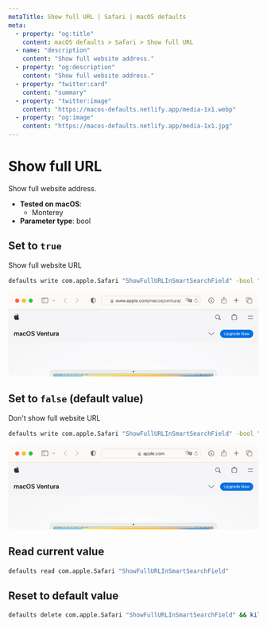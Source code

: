```yaml
---
metaTitle: Show full URL | Safari | macOS defaults
meta:
  - property: "og:title"
    content: macOS defaults > Safari > Show full URL
  - name: "description"
    content: "Show full website address."
  - property: "og:description"
    content: "Show full website address."
  - property: "twitter:card"
    content: "summary"
  - property: "twitter:image"
    content: "https://macos-defaults.netlify.app/media-1x1.webp"
  - property: "og:image"
    content: "https://macos-defaults.netlify.app/media-1x1.jpg"
---
```

# Show full URL

Show full website address.

<!-- break lists -->

- **Tested on macOS**:
  * Monterey
- **Parameter type**: bool

## Set to `true`

Show full website URL

```bash
defaults write com.apple.Safari "ShowFullURLInSmartSearchField" -bool "true" && killall Safari
```
<img
  src="./safari-ShowFullURLInSmartSearchField-true.png"
  alt="Example output with value set to true"
  width="740" height="207" style="height: auto"
/>

## Set to `false` (default value)

Don't show full website URL

```bash
defaults write com.apple.Safari "ShowFullURLInSmartSearchField" -bool "false" && killall Safari
```
<img
  src="./safari-ShowFullURLInSmartSearchField-false.png"
  alt="Example output with value set to false"
  width="740" height="207" style="height: auto"
/>

## Read current value
```bash
defaults read com.apple.Safari "ShowFullURLInSmartSearchField"
```

## Reset to default value
```bash
defaults delete com.apple.Safari "ShowFullURLInSmartSearchField" && killall Safari
```
